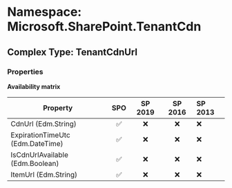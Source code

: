 # Namespace: Microsoft.SharePoint.TenantCdn

## Complex Type: TenantCdnUrl

### Properties

**Availability matrix**

Property | SPO | SP 2019 | SP 2016 | SP 2013
----------|:---:|:-------:|:-------:|:-------
CdnUrl (Edm.String) | ✅ | ❌ | ❌ | ❌
ExpirationTimeUtc (Edm.DateTime) | ✅ | ❌ | ❌ | ❌
IsCdnUrlAvailable (Edm.Boolean) | ✅ | ❌ | ❌ | ❌
ItemUrl (Edm.String) | ✅ | ❌ | ❌ | ❌